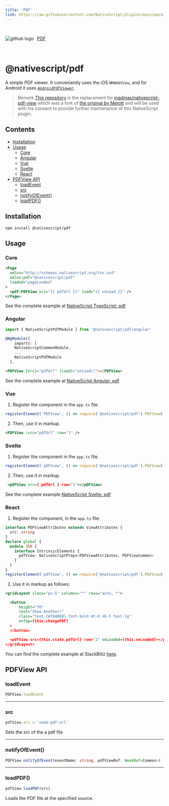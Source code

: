 ```yaml
---
title: 'PDF'
link: https://raw.githubusercontent.com/NativeScript/plugins/main/packages/pdf/README.md
---
```


<div style="width: 100%; padding: 1.2em 0em">
	<img alt="github logo" src="../assets/images/github/GitHub-Mark-32px.png" style="display: inline; margin: 1em 0.5em 1em 0em">
	<a href="https://github.com/NativeScript/plugins/tree/main/packages/pdf" target="_blank" noopener>PDF</a>
</div>

# @nativescript/pdf

A simple PDF viewer. It conveniently uses the iOS `WKWebView`, and for Android it uses [`AndroidPdfViewer`](https://github.com/barteksc/AndroidPdfViewer).

> _Remark_ [This repository](https://github.com/NativeScript/plugins/blob/main/packages/pdf) is the replacement for [madmas/nativescript-pdf-view](https://github.com/madmas/nativescript-pdf-view) which was a fork of [the original by Merott](https://github.com/Merott/nativescript-pdf-view) and will be used with his consent to provide further maintenance of this NativeScript plugin.

## Contents

- [Installation](#installation)
- [Usage](#usage)
  - [Core](#core)
  - [Angular](#angular)
  - [Vue](#vue)
  - [Svelte](#svelte)
  - [React](#react)
- [PDFView API](#pdfview-api)
  - [loadEvent](#loadevent)
  - [src](#src)
  - [notifyOfEvent()](#notifyofevent)
  - [loadPDF()](#loadpdf)

## Installation

```
npm install @nativescript/pdf
```

## Usage

### Core

```xml
<Page
  xmlns="http://schemas.nativescript.org/tns.xsd"
  xmlns:pdf="@nativescript/pdf"
  loaded="pageLoaded"
>
  <pdf:PDFView src="{{ pdfUrl }}" load="{{ onLoad }}" />
</Page>
```

See the complete example at [NativeScript TypeScript: pdf](https://stackblitz.com/edit/nativescript-stackblitz-templates-4ofdg2?file=app/main-page.xml)

### Angular

```ts
import { NativeScriptPdfModule } from '@nativescript/pdf/angular'

@NgModule({
	imports: [
    NativeScriptCommonModule,
    ...
    NativeScriptPdfModule
  ],

```

```html
<PDFView [src]="pdfUrl" (load)="onLoad()"></PDFView>
```

See the complete example at [NativeScript Angular: pdf](https://stackblitz.com/edit/nativescript-stackblitz-templates-mrakue?file=src/app/pdf/pdf-viewer.component.html)

### Vue

1. Register the component in the `app.ts` file.

```ts
registerElement('PDFView', () => require('@nativescript/pdf').PDFView)
```

2. Then, use it in markup.

```xml
<PDFView :src="pdfUrl" row="1" />
```

### Svelte

1. Register the component in the `app.ts` file.

```ts
registerElement('pDFView', () => require('@nativescript/pdf').PDFView)
```

2. Then, use it in markup.

```xml
 <pDFView src={ pdfUrl } row="1"></pDFView>
```

See the complete example [NativeScript Svelte: pdf](https://stackblitz.com/edit/nativescript-stackblitz-templates-neazce?file=app/components/Home.svelte)

### React

1. Register the component, in the `app.ts` file:

```ts
interface PDFViewAttributes extends ViewAttributes {
  src: string
}
declare global {
  module JSX {
    interface IntrinsicElements {
      pdfView: NativeScriptProps<PDFViewAttributes, PDFViewCommon>
    }
  }
}
registerElement('pdfView', () => require('@nativescript/pdf').PDFView)
```

2. Use it in markup as follows:

```xml
<gridLayout class="px-5" columns="*" rows="auto, *">

  <button
      height="70"
      text="Show Another!"
      class="text-[#76ABEB] font-bold mt-8 mb-5 text-lg"
      onTap={this.changePDF}
  >
  </button>

  <pdfView src={this.state.pdfUrl} row="1" onLoaded={this.onLoaded}></pdfView>
</gridLayout>
```

You can find the complete example at StackBlitz [here](https://stackblitz.com/edit/nativescript-stackblitz-templates-v1g5qp?file=src/components/ScreenOne.tsx).

## PDFView API

### loadEvent

```ts
PDFView.loadEvent
```

---

### src

```ts
pdfView.src = 'some-pdf-url'
```

Sets the src of the a pdf file

---

### notifyOfEvent()

```ts
PDFView.notifyOfEvent(eventName: string, pdfViewRef: WeakRef<Common>)
```

---

### loadPDF()

```ts
pdfView.loadPDF(src)
```

Loads the PDF file at the specified source.
